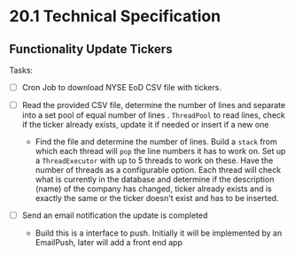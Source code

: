 # 20.1 Technical Specification

## Functionality Update Tickers

Tasks: 
* [ ] Cron Job to download NYSE EoD CSV file with tickers.
* [ ] Read the provided CSV file, determine the number of lines and separate into a set pool of equal number of lines
. `ThreadPool` to read lines, check if the ticker already exists, update it if needed or insert if a new one
    
    * Find the file and determine the number of lines. Build a `stack` from which each thread will `pop` the line numbers
    it has to work on. Set up a `ThreadExecutor` with up to 5 threads to work on these. Have the number of threads as a configurable option.
    Each thread will check what is currently in the database and determine if the description (name) of the company has changed, ticker already exists
    and is exactly the same or the ticker doesn't exist and has to be inserted. 
    
 * [ ] Send an email notification the update is completed
 
    * Build this is a interface to push. Initially it will be implemented by an EmailPush, later will add a front end app